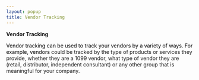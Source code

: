 ```yaml
---
layout: popup
title: Vendor Tracking
---
```



**Vendor Tracking**


<font color='black'>Vendor tracking can be used to track your vendors by a variety of ways. For example, vendors</font> could be tracked by the type of products or services they provide, whether they are a 1099 vendor, what type of vendor they are (retail, distributor, independent consultant) or any other group that is meaningful for your company.
